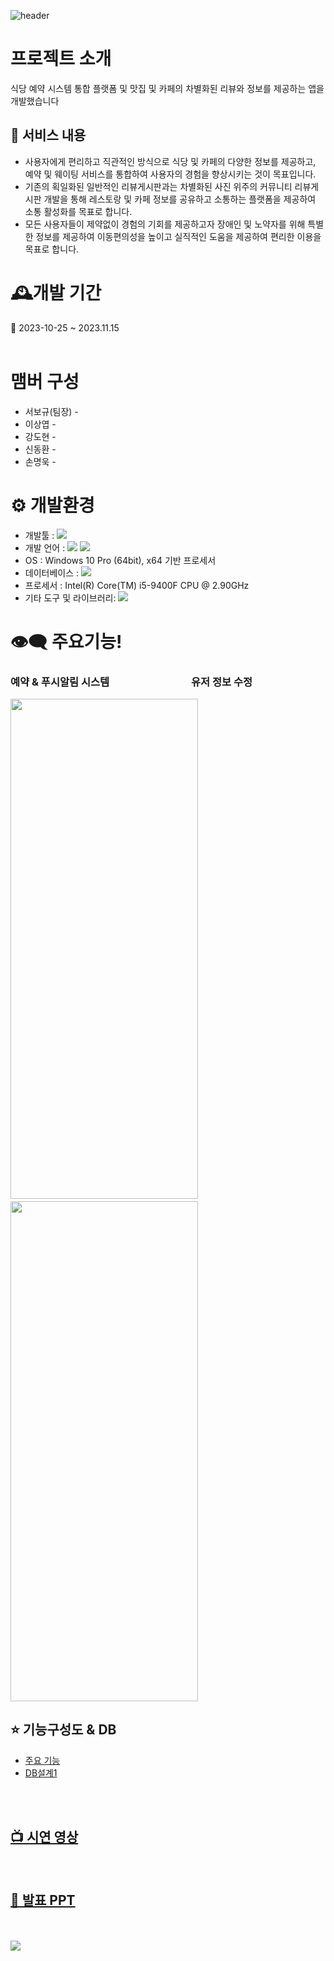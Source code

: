 ![header](https://capsule-render.vercel.app/api?type=Waving&color=auto&height=300&section=header&text=Food_marvel&animation=fadeIn&fontSize=90)

# 프로젝트 소개

식당 예약 시스템 통합 플랫폼 및 맛집 및 카페의 차별화된 리뷰와 정보를  제공하는 앱을  개발했습니다

## 📜 서비스 내용

- 사용자에게 편리하고 직관적인 방식으로 식당 및 카페의 다양한 정보를 제공하고, 예약 및 웨이팅 서비스를 통합하여 사용자의 경험을 향상시키는 것이 목표입니다.
- 기존의 획일화된 일반적인 리뷰게시판과는 차별화된 사진 위주의 커뮤니티 리뷰게시판 개발을 통해 레스토랑 및 카페 정보를 공유하고 소통하는 플랫폼을 제공하여 소통 활성화를 목표로 합니다.
- 모든 사용자들이 제약없이 경험의 기회를 제공하고자 장애인 및 노약자를 위해 특별한 정보를 제공하여 이동편의성을 높이고 실직적인 도움을 제공하여 편리한 이용을 목표로 합니다.

# 🕰개발 기간 
📆 2023-10-25 ~ 2023.11.15
<br>
<br>

# 맴버 구성
* 서보규(팀장) -
* 이상엽 -
* 강도현 -
* 신동환 -
* 손명욱 -

# ⚙ 개발환경

* 개발툴 : <img src="https://img.shields.io/badge/androidstudio-3DDC84?style=for-the-badge&logo=androidstudio&logoColor=white">   
* 개발 언어 : <img src="https://img.shields.io/badge/dart-0175C2?style=for-the-badge&logo=dart&logoColor=white"> <img src="https://img.shields.io/badge/flutter-02569B?style=for-the-badge&logo=flutter&logoColor=white">
* OS : Windows 10 Pro (64bit), x64 기반 프로세서
* 데이터베이스 : <img src="https://img.shields.io/badge/firebase-FFCA28?style=for-the-badge&logo=firebase&logoColor=white">
* 프로세서 : Intel(R) Core(TM) i5-9400F CPU @ 2.90GHz
* 기타 도구 및 라이브러리: <img src="https://img.shields.io/badge/github-181717?style=for-the-badge&logo=github&logoColor=white">

# 👁‍🗨 주요기능!
### 예약 & 푸시알림 시스템　　　　　　　　유저 정보 수정
<img src="https://github.com/bogyuuggi/food_marvel/assets/137017214/acb8c73c-810a-42af-9036-b381e0ec1a61" width="300" height="800"/> 　　　
<img src="https://github.com/bogyuuggi/food_marvel/assets/137017214/6df73f15-9d3b-49b6-87cf-418c6ac4e37f" width="300" height="800"/> 


## ⭐ 기능구성도 & DB
* [주요 기능](https://drive.google.com/file/d/1zIEXABTvqsbZrY_Xl0OPCnnyRovo_gID/view?usp=sharing)
* [DB설계1](https://drive.google.com/file/d/1c4XUcJlmsXREam5GMCb6ildlTNvJ_7rQ/view?usp=sharing)

<br>
<br>

## [📺 시연 영상](https://www.youtube.com/watch?v=2kLDOkaCJJo)
<br>

## [💾 발표 PPT](https://docs.google.com/presentation/d/1dBy1NOmcYX3TKXhgV6sgBW_WkOBL7OFQ/edit?usp=sharing&ouid=110411026348712368863&rtpof=true&sd=true)
<br>

<br>

<img src="https://capsule-render.vercel.app/api?type=Waving&height=200&section=footer&text=&fontSize=90&fontColor=D3D3D3" />




